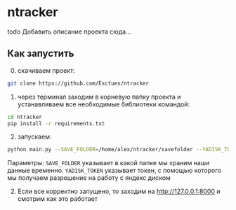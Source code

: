 # ntracker
  todo Добавить описание проекта сюда...

## Как запустить
0) скачиваем проект: 
```bash
git clone https://github.com/Exctues/ntracker
```
1) через терминал заходим в корневую папку проекта и устанавливаем все необходимые библиотеки командой:
```bash
cd ntracker
pip install -r requirements.txt
```
2) запускаем: 
```bash
python main.py --SAVE_FOLDER=/home/alex/ntracker/savefolder --YADISK_TOKEN="token_uuid"`
```
Параметры:
`SAVE_FOLDER` указывает в какой папке мы храним наши данные временно.
`YADISK_TOKEN` указывает токен, с помощью которого мы получаем разрешение на работу с яндекс диском

2) Если все корректно запущено, то заходим на http://127.0.0.1:8000 и смотрим как это работает 
